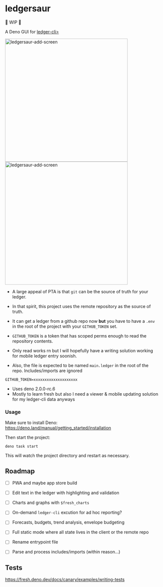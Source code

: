 # ledgersaur
🚧 WIP 🚧

A Deno GUI for <a href="https://github.com/ledger/ledger">ledger-cli></a>

<img src="https://https://github.com/user-attachments/assets/7a766b9c-1b85-4e45-a338-67de2b7354f7" width="400" alt="ledgersaur-add-screen" />
<br/>
<img src="https://github.com/user-attachments/assets/c583d684-a979-4cac-a60a-28f7a7146539" width="400" alt="ledgersaur-add-screen" />

- A large appeal of PTA is that `git` can be the source of truth for your ledger.

- In that spirit, this project uses the remote repository as the source of truth.

- It can get a ledger from a github repo now **but** you have to have a `.env` in
the root of the project with your `GITHUB_TOKEN` set.


- `GITHUB_TOKEN` is a token that has scoped perms enough to read the repository
contents.

- Only read works rn but I will hopefully have a writing solution working for
mobile ledger entry soonish.

- Also, the file is expected to be named `main.ledger` in the root of the repo. Includes/imports are ignored

```
GITHUB_TOKEN=xxxxxxxxxxxxxxxxxxxx
```

- Uses deno 2.0.0-rc.6
- Mostly to learn fresh but also I need a viewer & mobile updating solution for my ledger-cli data anyways

### Usage

Make sure to install Deno: https://deno.land/manual/getting_started/installation

Then start the project:

```
deno task start
```

This will watch the project directory and restart as necessary.

## Roadmap
- [ ] PWA and maybe app store build
- [ ] Edit text in the ledger with highlighting and validation
- [ ] Charts and graphs with `$fresh_charts`
- [ ] On-demand `ledger-cli` excution for ad hoc reporting?
- [ ] Forecasts, budgets, trend analysis, envelope budgeting
- [ ] Full static mode where all state lives in the client or the remote repo
- [ ] Rename entrypoint file
- [ ] Parse and process includes/imports (within reason...)


## Tests
https://fresh.deno.dev/docs/canary/examples/writing-tests
